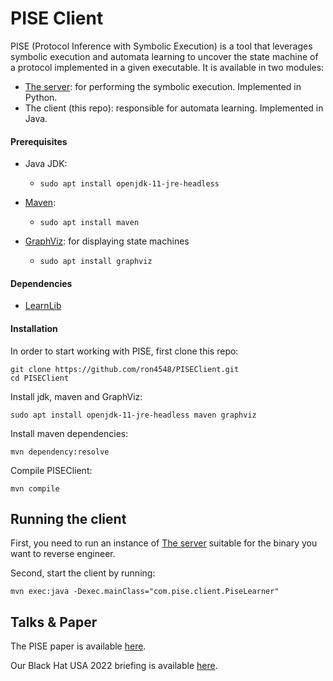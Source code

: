 # PISE Client

PISE (Protocol Inference with Symbolic Execution) is a tool that leverages symbolic execution and automata learning to uncover the state machine of a protocol implemented in a given executable. It is available in two modules:

- [The server](https://github.com/ron4548/PISEServer): for performing the symbolic execution. Implemented in Python.
- The client (this repo): responsible for automata learning. Implemented in Java.

#### Prerequisites

- Java JDK:
  - `sudo apt install openjdk-11-jre-headless` 

- [Maven]():
  - `sudo apt install maven`

- [GraphViz](https://graphviz.org/): for displaying state machines
  - `sudo apt install graphviz`


#### Dependencies

* [LearnLib](https://learnlib.de/)

#### Installation

In order to start working with PISE, first clone this repo:

```shell
git clone https://github.com/ron4548/PISEClient.git
cd PISEClient
```

Install jdk, maven and GraphViz:

```shell
sudo apt install openjdk-11-jre-headless maven graphviz
```

Install maven dependencies:

```shell
mvn dependency:resolve
```

Compile PISEClient:

```shell
mvn compile
```

## Running the client

First, you need to run an instance of [The server](https://github.com/ron4548/PISEServer) suitable for the binary you want to reverse engineer.

Second, start the client by running:

```shell
mvn exec:java -Dexec.mainClass="com.pise.client.PiseLearner"
```

## Talks & Paper

The PISE paper is available [here](https://github.com/ron4548/InferenceServer/blob/master/paper.pdf).

Our Black Hat USA 2022 briefing is available [here](https://www.blackhat.com/us-22/briefings/schedule/#automatic-protocol-reverse-engineering-27238).